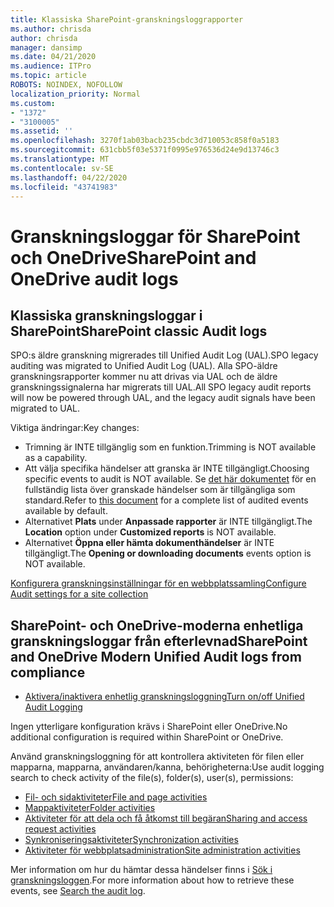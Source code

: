 ```yaml
---
title: Klassiska SharePoint-granskningsloggrapporter
ms.author: chrisda
author: chrisda
manager: dansimp
ms.date: 04/21/2020
ms.audience: ITPro
ms.topic: article
ROBOTS: NOINDEX, NOFOLLOW
localization_priority: Normal
ms.custom:
- "1372"
- "3100005"
ms.assetid: ''
ms.openlocfilehash: 3270f1ab03bacb235cbdc3d710053c858f0a5183
ms.sourcegitcommit: 631cbb5f03e5371f0995e976536d24e9d13746c3
ms.translationtype: MT
ms.contentlocale: sv-SE
ms.lasthandoff: 04/22/2020
ms.locfileid: "43741983"
---
```

# <a name="sharepoint-and-onedrive-audit-logs"></a><span data-ttu-id="4beb4-102">Granskningsloggar för SharePoint och OneDrive</span><span class="sxs-lookup"><span data-stu-id="4beb4-102">SharePoint and OneDrive audit logs</span></span>

## <a name="sharepoint-classic-audit-logs"></a><span data-ttu-id="4beb4-103">Klassiska granskningsloggar i SharePoint</span><span class="sxs-lookup"><span data-stu-id="4beb4-103">SharePoint classic Audit logs</span></span>

<span data-ttu-id="4beb4-104">SPO:s äldre granskning migrerades till Unified Audit Log (UAL).</span><span class="sxs-lookup"><span data-stu-id="4beb4-104">SPO legacy auditing was migrated to Unified Audit Log (UAL).</span></span> <span data-ttu-id="4beb4-105">Alla SPO-äldre granskningsrapporter kommer nu att drivas via UAL och de äldre granskningssignalerna har migrerats till UAL.</span><span class="sxs-lookup"><span data-stu-id="4beb4-105">All SPO legacy audit reports will now be powered through UAL, and the legacy audit signals have been migrated to UAL.</span></span>

<span data-ttu-id="4beb4-106">Viktiga ändringar:</span><span class="sxs-lookup"><span data-stu-id="4beb4-106">Key changes:</span></span>

* <span data-ttu-id="4beb4-107">Trimning är INTE tillgänglig som en funktion.</span><span class="sxs-lookup"><span data-stu-id="4beb4-107">Trimming is NOT available as a capability.</span></span>
* <span data-ttu-id="4beb4-108">Att välja specifika händelser att granska är INTE tillgängligt.</span><span class="sxs-lookup"><span data-stu-id="4beb4-108">Choosing specific events to audit is NOT available.</span></span> <span data-ttu-id="4beb4-109">Se [det här dokumentet](https://docs.microsoft.com/office365/securitycompliance/search-the-audit-log-in-security-and-compliance) för en fullständig lista över granskade händelser som är tillgängliga som standard.</span><span class="sxs-lookup"><span data-stu-id="4beb4-109">Refer to [this document](https://docs.microsoft.com/office365/securitycompliance/search-the-audit-log-in-security-and-compliance) for a complete list of audited events available by default.</span></span>
* <span data-ttu-id="4beb4-110">Alternativet **Plats** under **Anpassade rapporter** är INTE tillgängligt.</span><span class="sxs-lookup"><span data-stu-id="4beb4-110">The **Location** option under **Customized reports** is NOT available.</span></span>
* <span data-ttu-id="4beb4-111">Alternativet **Öppna eller hämta dokumenthändelser** är INTE tillgängligt.</span><span class="sxs-lookup"><span data-stu-id="4beb4-111">The **Opening or downloading documents** events option is NOT available.</span></span>

[<span data-ttu-id="4beb4-112">Konfigurera granskningsinställningar för en webbplatssamling</span><span class="sxs-lookup"><span data-stu-id="4beb4-112">Configure Audit settings for a site collection</span></span>](https://support.office.com/article/Configure-audit-settings-for-a-site-collection-A9920C97-38C0-44F2-8BCB-4CF1E2AE22D2)

## <a name="sharepoint-and-onedrive-modern-unified-audit-logs-from-compliance"></a><span data-ttu-id="4beb4-113">SharePoint- och OneDrive-moderna enhetliga granskningsloggar från efterlevnad</span><span class="sxs-lookup"><span data-stu-id="4beb4-113">SharePoint and OneDrive Modern Unified Audit logs from compliance</span></span>

* [<span data-ttu-id="4beb4-114">Aktivera/inaktivera enhetlig granskningsloggning</span><span class="sxs-lookup"><span data-stu-id="4beb4-114">Turn on/off Unified Audit Logging</span></span>](https://docs.microsoft.com/office365/securitycompliance/turn-audit-log-search-on-or-off) 

<span data-ttu-id="4beb4-115">Ingen ytterligare konfiguration krävs i SharePoint eller OneDrive.</span><span class="sxs-lookup"><span data-stu-id="4beb4-115">No additional configuration is required within SharePoint or OneDrive.</span></span>

<span data-ttu-id="4beb4-116">Använd granskningsloggning för att kontrollera aktiviteten för filen eller mapparna, mapparna, användaren/kanna, behörigheterna:</span><span class="sxs-lookup"><span data-stu-id="4beb4-116">Use audit logging search to check activity of the file(s), folder(s), user(s), permissions:</span></span>

* [<span data-ttu-id="4beb4-117">Fil- och sidaktiviteter</span><span class="sxs-lookup"><span data-stu-id="4beb4-117">File and page activities</span></span>](https://docs.microsoft.com/office365/securitycompliance/search-the-audit-log-in-security-and-compliance)
* [<span data-ttu-id="4beb4-118">Mappaktiviteter</span><span class="sxs-lookup"><span data-stu-id="4beb4-118">Folder activities</span></span>](https://docs.microsoft.com/office365/securitycompliance/search-the-audit-log-in-security-and-compliance#folder-activities)
* [<span data-ttu-id="4beb4-119">Aktiviteter för att dela och få åtkomst till begäran</span><span class="sxs-lookup"><span data-stu-id="4beb4-119">Sharing and access request activities</span></span>](https://docs.microsoft.com/office365/securitycompliance/search-the-audit-log-in-security-and-compliance#sharing-and-access-request-activities)
* [<span data-ttu-id="4beb4-120">Synkroniseringsaktiviteter</span><span class="sxs-lookup"><span data-stu-id="4beb4-120">Synchronization activities</span></span>](https://docs.microsoft.com/office365/securitycompliance/search-the-audit-log-in-security-and-compliance#synchronization-activities)
* [<span data-ttu-id="4beb4-121">Aktiviteter för webbplatsadministration</span><span class="sxs-lookup"><span data-stu-id="4beb4-121">Site administration activities</span></span>](https://docs.microsoft.com/office365/securitycompliance/search-the-audit-log-in-security-and-compliance#site-administration-activities)

<span data-ttu-id="4beb4-122">Mer information om hur du hämtar dessa händelser finns i [Sök i granskningsloggen](https://docs.microsoft.com/office365/securitycompliance/search-the-audit-log-in-security-and-compliance#search-the-audit-log).</span><span class="sxs-lookup"><span data-stu-id="4beb4-122">For more information about how to retrieve these events, see [Search the audit log](https://docs.microsoft.com/office365/securitycompliance/search-the-audit-log-in-security-and-compliance#search-the-audit-log).</span></span>
